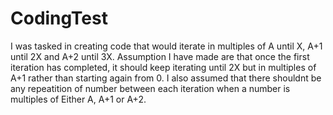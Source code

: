 # CodingTest
I was tasked in creating code that would iterate in multiples of A until X, A+1 until 2X and A+2 until 3X. Assumption I have made are that once the first iteration has completed, it should keep iterating until 2X but in multiples of A+1 rather than starting again from 0. I also assumed that there shouldnt be any repeatition of number between each iteration when a number is multiples of Either A, A+1 or A+2.
